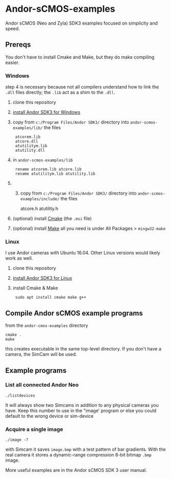 # Andor-sCMOS-examples
Andor sCMOS (Neo and Zyla) SDK3 examples focused on simplicity and speed.

## Prereqs
You don't have to install Cmake and Make, but they do make compiling easier.

### Windows
step 4 is necessary because not all compilers understand how to link the `.dll` files directly; the `.lib` act as a shim to the `.dll`.

1. clone this repository
2. [install Andor SDK3 for Windows](https://www.scivision.co/andor-neo-windows-sdk3-install/)
3. copy from `c:/Program Files/Andor SDK3/` directory into `andor-scmos-examples/lib/` the files

        atcorem.lib
        atcore.dll
        atutilitym.lib
        atutility.dll
4. in `andor-scmos-examples/lib`

        rename atcorem.lib atcore.lib
        rename atutilitym.lib atutility.lib
5. 3. copy from `c:/Program Files/Andor SDK3/` directory into `andor-scmos-examples/include/` the files

        atcore.h
        atutility.h
6. (optional) install [Cmake](https://cmake.org/download/) (the `.msi` file)
7. (optional) install [Make](https://sourceforge.net/projects/mingw/) all you need is under All Packages > `mingw32-make`

### Linux
I use Andor cameras with Ubuntu 16.04. 
Other Linux versions would likely work as well.

1. clone this repository
2. [install Andor SDK3 for Linux](https://www.scivision.co/andor-neo-linux-sdk3-install/)
3. install Cmake & Make

        sudo apt install cmake make g++

## Compile Andor sCMOS example programs

from the `andor-cmos-examples` directory

    cmake .
    make

this creates executable in the same top-level directory.
If you don't have a camera, the SimCam will be used.

## Example programs

### List all connected Andor Neo

    ./listdevices

It will always show two Simcams in addition to any physical cameras you have.
Keep this number to use in the "image' program or else you could default to the wrong device or sim-device

### Acquire a single image

    ./image -?

with Simcam it saves `image.bmp` with a test pattern of bar gradients.
With the real camera it stores a dynamic-range compression 8-bit bitmap `.bmp` image.


More useful examples are in the Andor sCMOS SDK 3 user manual.
